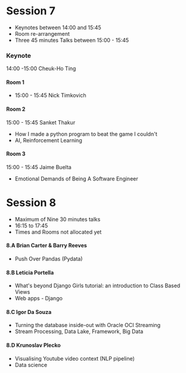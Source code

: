 
# Session 7

* Keynotes between 14:00 and 15:45
* Room re-arrangement
* Three 45 minutes Talks between  15:00 - 15:45

### Keynote

14:00 -15:00 Cheuk-Ho Ting



#### Room 1

* 15:00 - 15:45 Nick Timkovich 

#### Room 2

15:00 - 15:45 Sanket Thakur

* How I made a python program to beat the game I couldn't	
* AI, Reinforcement Learning	

#### Room 3

15:00 - 15:45 Jaime Buelta			

* Emotional Demands of Being A Software Engineer



<hline>

# Session 8

* Maximum of Nine 30 minutes talks
* 16:15 to 17:45
* Times and Rooms not allocated yet

#### 8.A Brian Carter & Barry Reeves	
* Push Over Pandas (Pydata)

#### 8.B Leticia Portella
* What's beyond Django Girls tutorial: an introduction to Class Based Views	
* Web apps - Django

#### 8.C Igor Da Souza
* Turning the database inside-out with Oracle OCI Streaming	
* Stream Processing, Data Lake, Framework, Big Data

#### 8.D  Krunoslav Plecko 

* Visualising Youtube video context (NLP pipeline)	
* Data science




		
		
				
